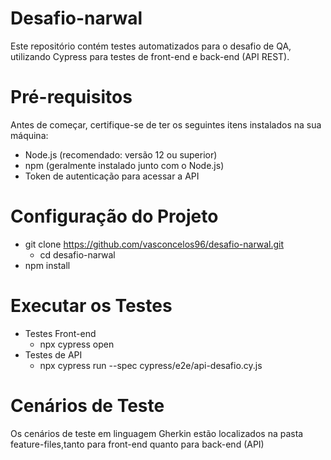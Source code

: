 # Desafio-narwal

Este repositório contém testes automatizados para o desafio de QA, utilizando Cypress para testes de front-end e back-end (API REST).

# Pré-requisitos
Antes de começar, certifique-se de ter os seguintes itens instalados na sua máquina:

- Node.js (recomendado: versão 12 ou superior)
- npm (geralmente instalado junto com o Node.js)
- Token de autenticação para acessar a API

# Configuração do Projeto
- git clone https://github.com/vasconcelos96/desafio-narwal.git
  + cd desafio-narwal
- npm install

# Executar os Testes
- Testes Front-end
    + npx cypress open
- Testes de API
    + npx cypress run --spec cypress/e2e/api-desafio.cy.js

# Cenários de Teste
Os cenários de teste em linguagem Gherkin estão localizados na pasta feature-files,tanto para front-end quanto para back-end (API)
